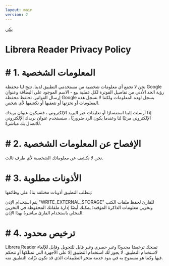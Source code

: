 ```yaml
---
layout: main
version: 2
---
```

[يكي](/wiki/ar)

# Librera Reader Privacy Policy


# # 1. المعلومات الشخصية

نحن لا نجمع أي معلومات شخصية من مستخدمي التطبيق لدينا.
تتيح لنا محفظة Google رؤية الحد الأدنى من تفاصيل الفوترة لكل عملية بيع - الاسم الموجود على البطاقة وعنوان إرسال الفواتير.
تحتفظ محفظة Google بسجل لهذه المعلومات ولكننا لا نسجل هذه المعلومات أو نخزنها أو نتعقبها أو نكشفها لأي شخص.

إذا أرسلت إلينا استفسارًا أو تعليقات عبر البريد الإلكتروني ، فسيكون عنوان بريدك الإلكتروني مرئيًا لنا وعندما يكون الرد ضروريًا ، سنستخدم عنوان بريدك الإلكتروني للاتصال بك مباشرةً.

# # 2. الإفصاح عن المعلومات الشخصية

نحن لا نكشف عن معلوماتك الشخصية لأي طرف ثالث.

# # 3. الأذونات مطلوبة

يتطلب التطبيق أذونات مختلفة بناءً على وظائفها:

يتم استخدام الإذن &quot;WRITE_EXTERNAL_STORAGE&quot; للقارئ لحفظ ملفات الكتب وتخزين معلومات الذاكرة المؤقتة؛
يمكنك أيضًا إدارة ملفاتك المحفوظة في التخزين المحلي باستخدام القارئ مباشرةً بهذا الإذن.

# # 4. ترخيص محدود

Librera Reader تمنحك ترخيصًا محدودًا وغير حصري وغير قابل للتحويل وقابل للإلغاء لاستخدام التطبيق.
لا يجوز لك استخدام التطبيق إلا على الأجهزة التي تمتلكها أو تتحكم فيها وكما هو مسموح به في بنود خدمة متجر التطبيقات الذي قد تكون نزّلت التطبيق منه.
